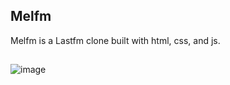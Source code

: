 ## **Melfm**
Melfm is a Lastfm clone built with html, css, and js.
##
![image](https://github.com/DollydaSheep/MelFm/assets/134061221/b8bc0823-f89b-4d18-9e8c-6b847544f7a2)
